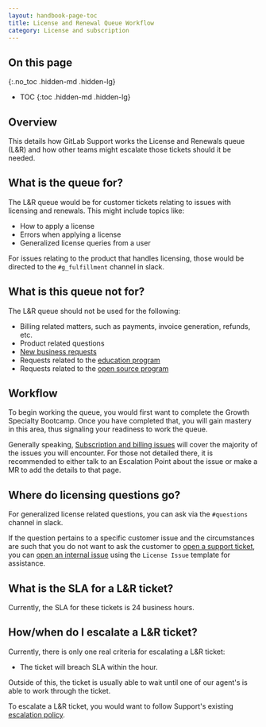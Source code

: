 ```yaml
---
layout: handbook-page-toc
title: License and Renewal Queue Workflow
category: License and subscription
---
```


## On this page
{:.no_toc .hidden-md .hidden-lg}

- TOC
{:toc .hidden-md .hidden-lg}

## Overview

This details how GitLab Support works the License and Renewals queue (L&R) and
how other teams might escalate those tickets should it be needed.

## What is the queue for?

The L&R queue would be for customer tickets relating to issues with licensing
and renewals. This might include topics like:

* How to apply a license
* Errors when applying a license
* Generalized license queries from a user

For issues relating to the product that handles licensing, those would be
directed to the `#g_fulfillment` channel in slack.

## What is this queue **not** for?

The L&R queue should not be used for the following:

* Billing related matters, such as payments, invoice generation, refunds, etc.
* Product related questions
* [New business requests](https://about.gitlab.com/sales/)
* Requests related to the
  [education program](https://about.gitlab.com/solutions/education/)
* Requests related to the
  [open source program](https://about.gitlab.com/solutions/open-source/program/)

## Workflow

To begin working the queue, you would first want to complete the Growth
Specialty Bootcamp. Once you have completed that, you will gain mastery in this
area, thus signaling your readiness to work the queue.

Generally speaking, 
[Subscription and billing issues](license_troubleshooting.html) will cover
the majority of the issues you will encounter. For those not detailed there, it
is recommended to either talk to an Escalation Point about the issue or make a
MR to add the details to that page.


## Where do licensing questions go?

For generalized license related questions, you can ask via the `#questions`
channel in slack. 

If the question pertains to a specific customer issue and the circumstances are such that you do not want to ask the customer to [open a support ticket](https://support.gitlab.com/hc/en-us/requests/new?ticket_form_id=360000071293), you can [open an internal issue](https://gitlab.com/gitlab-com/support/internal-requests/issues/new?issuable_template=Plan%20Change%20Request) using the `License Issue` template for assistance.

## What is the SLA for a L&R ticket?

Currently, the SLA for these tickets is 24 business hours.

## How/when do I escalate a L&R ticket?

Currently, there is only one real criteria for escalating a L&R ticket:

* The ticket will breach SLA within the hour.

Outside of this, the ticket is usually able to wait until one of our agent's is
able to work through the ticket.

To escalate a L&R ticket, you would want to follow Support's existing
[escalation policy](/handbook/support/internal-support/#i-want-to-draw-attention-to-an-existing-support-ticket).
